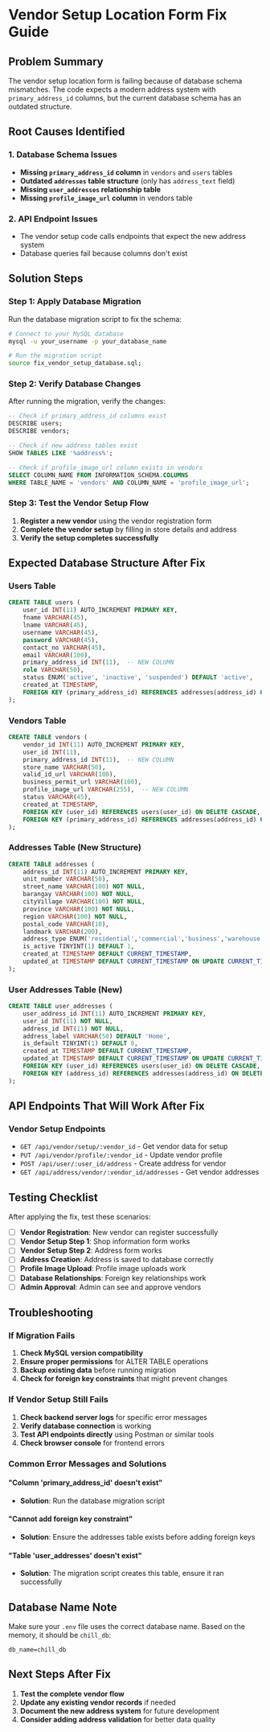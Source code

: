 # Vendor Setup Location Form Fix Guide

## Problem Summary
The vendor setup location form is failing because of database schema mismatches. The code expects a modern address system with `primary_address_id` columns, but the current database schema has an outdated structure.

## Root Causes Identified

### 1. Database Schema Issues
- **Missing `primary_address_id` column** in `vendors` and `users` tables
- **Outdated `addresses` table structure** (only has `address_text` field)
- **Missing `user_addresses` relationship table**
- **Missing `profile_image_url` column** in vendors table

### 2. API Endpoint Issues
- The vendor setup code calls endpoints that expect the new address system
- Database queries fail because columns don't exist

## Solution Steps

### Step 1: Apply Database Migration
Run the database migration script to fix the schema:

```bash
# Connect to your MySQL database
mysql -u your_username -p your_database_name

# Run the migration script
source fix_vendor_setup_database.sql;
```

### Step 2: Verify Database Changes
After running the migration, verify the changes:

```sql
-- Check if primary_address_id columns exist
DESCRIBE users;
DESCRIBE vendors;

-- Check if new address tables exist
SHOW TABLES LIKE '%address%';

-- Check if profile_image_url column exists in vendors
SELECT COLUMN_NAME FROM INFORMATION_SCHEMA.COLUMNS 
WHERE TABLE_NAME = 'vendors' AND COLUMN_NAME = 'profile_image_url';
```

### Step 3: Test the Vendor Setup Flow
1. **Register a new vendor** using the vendor registration form
2. **Complete the vendor setup** by filling in store details and address
3. **Verify the setup completes successfully**

## Expected Database Structure After Fix

### Users Table
```sql
CREATE TABLE users (
    user_id INT(11) AUTO_INCREMENT PRIMARY KEY,
    fname VARCHAR(45),
    lname VARCHAR(45),
    username VARCHAR(45),
    password VARCHAR(45),
    contact_no VARCHAR(45),
    email VARCHAR(100),
    primary_address_id INT(11),  -- NEW COLUMN
    role VARCHAR(50),
    status ENUM('active', 'inactive', 'suspended') DEFAULT 'active',
    created_at TIMESTAMP,
    FOREIGN KEY (primary_address_id) REFERENCES addresses(address_id) ON DELETE SET NULL
);
```

### Vendors Table
```sql
CREATE TABLE vendors (
    vendor_id INT(11) AUTO_INCREMENT PRIMARY KEY,
    user_id INT(11),
    primary_address_id INT(11),  -- NEW COLUMN
    store_name VARCHAR(50),
    valid_id_url VARCHAR(100),
    business_permit_url VARCHAR(100),
    profile_image_url VARCHAR(255),  -- NEW COLUMN
    status VARCHAR(45),
    created_at TIMESTAMP,
    FOREIGN KEY (user_id) REFERENCES users(user_id) ON DELETE CASCADE,
    FOREIGN KEY (primary_address_id) REFERENCES addresses(address_id) ON DELETE SET NULL
);
```

### Addresses Table (New Structure)
```sql
CREATE TABLE addresses (
    address_id INT(11) AUTO_INCREMENT PRIMARY KEY,
    unit_number VARCHAR(50),
    street_name VARCHAR(100) NOT NULL,
    barangay VARCHAR(100) NOT NULL,
    cityVillage VARCHAR(100) NOT NULL,
    province VARCHAR(100) NOT NULL,
    region VARCHAR(100) NOT NULL,
    postal_code VARCHAR(10),
    landmark VARCHAR(200),
    address_type ENUM('residential','commercial','business','warehouse') DEFAULT 'residential',
    is_active TINYINT(1) DEFAULT 1,
    created_at TIMESTAMP DEFAULT CURRENT_TIMESTAMP,
    updated_at TIMESTAMP DEFAULT CURRENT_TIMESTAMP ON UPDATE CURRENT_TIMESTAMP
);
```

### User Addresses Table (New)
```sql
CREATE TABLE user_addresses (
    user_address_id INT(11) AUTO_INCREMENT PRIMARY KEY,
    user_id INT(11) NOT NULL,
    address_id INT(11) NOT NULL,
    address_label VARCHAR(50) DEFAULT 'Home',
    is_default TINYINT(1) DEFAULT 0,
    created_at TIMESTAMP DEFAULT CURRENT_TIMESTAMP,
    updated_at TIMESTAMP DEFAULT CURRENT_TIMESTAMP ON UPDATE CURRENT_TIMESTAMP,
    FOREIGN KEY (user_id) REFERENCES users(user_id) ON DELETE CASCADE,
    FOREIGN KEY (address_id) REFERENCES addresses(address_id) ON DELETE CASCADE
);
```

## API Endpoints That Will Work After Fix

### Vendor Setup Endpoints
- `GET /api/vendor/setup/:vendor_id` - Get vendor data for setup
- `PUT /api/vendor/profile/:vendor_id` - Update vendor profile
- `POST /api/user/:user_id/address` - Create address for vendor
- `GET /api/address/vendor/:vendor_id/addresses` - Get vendor addresses

## Testing Checklist

After applying the fix, test these scenarios:

- [ ] **Vendor Registration**: New vendor can register successfully
- [ ] **Vendor Setup Step 1**: Shop information form works
- [ ] **Vendor Setup Step 2**: Address form works
- [ ] **Address Creation**: Address is saved to database correctly
- [ ] **Profile Image Upload**: Profile image uploads work
- [ ] **Database Relationships**: Foreign key relationships work
- [ ] **Admin Approval**: Admin can see and approve vendors

## Troubleshooting

### If Migration Fails
1. **Check MySQL version compatibility**
2. **Ensure proper permissions** for ALTER TABLE operations
3. **Backup existing data** before running migration
4. **Check for foreign key constraints** that might prevent changes

### If Vendor Setup Still Fails
1. **Check backend server logs** for specific error messages
2. **Verify database connection** is working
3. **Test API endpoints directly** using Postman or similar tools
4. **Check browser console** for frontend errors

### Common Error Messages and Solutions

#### "Column 'primary_address_id' doesn't exist"
- **Solution**: Run the database migration script

#### "Cannot add foreign key constraint"
- **Solution**: Ensure the addresses table exists before adding foreign keys

#### "Table 'user_addresses' doesn't exist"
- **Solution**: The migration script creates this table, ensure it ran successfully

## Database Name Note
Make sure your `.env` file uses the correct database name. Based on the memory, it should be `chill_db`:

```env
db_name=chill_db
```

## Next Steps After Fix
1. **Test the complete vendor flow**
2. **Update any existing vendor records** if needed
3. **Document the new address system** for future development
4. **Consider adding address validation** for better data quality
